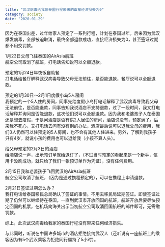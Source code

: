 ```yaml
---
title: "武汉病毒给我家泰国行程带来的直接经济损失为0"
category: society
date: "2020-01-29"
---
```


因为在泰国出差，过年给家人预定了一系列行程，计划在泰国过年，后来因为武汉爆发病毒，全部被迫取消，最终全部退款成功，直接经济损失为0，甚至签证过期都不用交罚款。

1月23日父母飞往泰国的AirAsia航班  
航空公司取消了航班，打电话告知说可以全额退款。

预定的1月24日年夜饭自助餐  
打电话给餐厅解释武汉病毒导致父母无法前往，是否能退款，餐厅说可以全额退款。

预定的1月30日～2月1日度假小岛5人房间  
我预定的一个5人住的房间，同事先给度假小岛打电话解释了武汉病毒导致我父母无法前往，是否能退款，同事告知我说酒店不支持退款，过了一段时间，我又打电话解释并询问是否能退款，这次他们说可以全额退款。因为我和老婆孩子人在泰国还是想去度假，于是问酒店是否有供2人居住的房间，酒店说没有，预定满了。后来我不死心，又打电话去问有没有别的办法，酒店最后说可以退我父母的费用，我们3人仍然可以住预定的5人房间，也不会有其他人住进来。另外，了解到我孩子只有4岁，就说小孩的费用也可以退给我（小孩不算人头）。

给父母预定的2月3日的酒店  
给酒店说一声，出示预订单就给退订了，（不过当时预定的看起来是一个新手，信用卡没刷成功，就只给了我们一张预订单作为凭证），没有任何费用。

2月15日我和老婆孩子飞回武汉的AirAsia航班  
航空公司取消了航班，（因为是通过携程预定的），可以在携程上申请退款。

2月21日签证过期怎么办？  
我打电话给泰国移民总局确认了签证的事情。不用去移民局延期签证。即使签证过期了仍然可以继续待在泰国，一直到武汉市开放回国的航班，航班开放后要尽快预定回国的机票，在机场向海关出示当初航空公司取消回国航班的邮件即可，无需缴罚款。

综上，此次武汉病毒给我家的泰国行程没有带来任何经济损失。

与此同时，听说在中国许多城市的酒店拒绝接纳武汉人（还听说有一座航班上的乘客因为有5个武汉乘客为拒绝同行僵持了5小时）。
